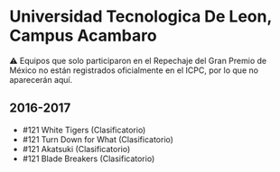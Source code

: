 # Universidad Tecnologica De Leon, Campus Acambaro

:warning: Equipos que solo participaron en el Repechaje del Gran Premio de México no están registrados oficialmente en el ICPC, por lo que no aparecerán aquí.

## 2016-2017

- #121 White Tigers (Clasificatorio)
- #121 Turn Down for What (Clasificatorio)
- #121 Akatsuki (Clasificatorio)
- #121 Blade Breakers (Clasificatorio)


